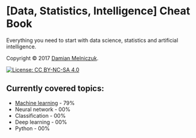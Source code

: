 # [Data, Statistics, Intelligence] Cheat Book

Everything you need to start with data science, statistics and artificial intelligence.

Copyright © 2017 [Damian Melniczuk](https://data.melniczuk.eu).

[![License: CC BY-NC-SA 4.0](https://img.shields.io/badge/License-CC%20BY--NC--SA%204.0-blue.svg)](LICENSE)

## Currently covered topics:
 * [Machine learning](data/machine-learning.md) 	- 79%
 * Neural network 	- 00%
 * Classification 	- 00%
 * Deep learning 	- 00%
 * Python		- 00%
